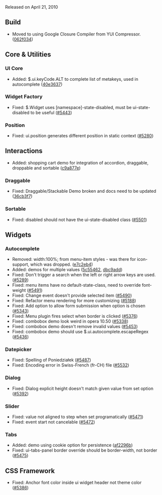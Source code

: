 <script>{
	"title": "jQuery UI 1.8.1 Changelog"
}</script>

Released on April 21, 2010

## Build
* Moved to using Google Closure Compiler from YUI Compressor. ([062f034](https://github.com/jquery/jquery-ui/commit/062f0346e6f3c72f7e61f486eaa6d6b26fed81b8))

## Core &amp; Utilities

### UI Core

* Added: $.ui.keyCode.ALT to complete list of metakeys, used in autocomplete ([40e3637](https://github.com/jquery/jquery-ui/commit/40e36371173ba2304623fac3ab81ee2d63187649))

### Widget Factory

* Fixed: $.Widget uses [namespace]-state-disabled, must be ui-state-disabled to be useful ([#5443](http://bugs.jqueryui.com/ticket/5443))

### Position

* Fixed: ui.position generates different position in static context ([#5280](http://bugs.jqueryui.com/ticket/5280))

## Interactions

* Added: shopping cart demo for integration of accordion, draggable, droppable and sortable ([c9a877e](https://github.com/jquery/jquery-ui/commit/c9a877e81a0138c933c0bc6171e6948949c5c2c9))

### Draggable

* Fixed: Draggable/Stackable Demo broken and docs need to be updated ([36cb3f7](https://github.com/jquery/jquery-ui/commit/36cb3f7da35ed18c726f0345d5156fb136065dd1))

### Sortable

* Fixed: disabled should not have the ui-state-disabled class ([#5501](http://bugs.jqueryui.com/ticket/5501))

## Widgets

### Autocomplete

* Removed: width:100%; from menu-item styles - was there for icon-support, which was dropped. ([e7c2eb4](https://github.com/jquery/jquery-ui/commit/e7c2eb42d08c5ee7b444c3c0274758df46202dfb))
* Added: demos for multiple values ([5c55462](https://github.com/jquery/jquery-ui/commit/5c55462a9024351f3c6084ea2ec862a19cba5b67), [dbc9add](https://github.com/jquery/jquery-ui/commit/dbc9addfae0c9a2aee2d4a1833b2b1d3ba83f8de))
* Fixed: Don't trigger a search when the left or right arrow keys are used. ([#5289](http://bugs.jqueryui.com/ticket/5289))
* Fixed: menu items have no default-state-class, need to override font-weight ([#5491](http://bugs.jqueryui.com/ticket/5491))
* Fixed: Change event doesn't provide selected item ([#5490](http://bugs.jqueryui.com/ticket/5490))
* Fixed: Refactor menu rendering for more customizing ([#5188](http://bugs.jqueryui.com/ticket/5188))
* Fixed: Add option to allow form submission when option is chosen ([#5343](http://bugs.jqueryui.com/ticket/5343))
* Fixed: Menu plugin fires select when border is clicked ([#5376](http://bugs.jqueryui.com/ticket/5376))
* Fixed: combobox demo look weird in opera 10.50 ([#5338](http://bugs.jqueryui.com/ticket/5338))
* Fixed: combobox demo doesn't remove invalid values ([#5453](http://bugs.jqueryui.com/ticket/5453))
* Fixed: combobox demo should use $.ui.autocomplete.escapeRegex ([#5436](http://bugs.jqueryui.com/ticket/5436))

### Datepicker

* Fixed: Spelling of Poniedziałek ([#5487](http://bugs.jqueryui.com/ticket/5487))
* Fixed: Encoding error in Swiss-French (fr-CH) file ([#5532](http://bugs.jqueryui.com/ticket/5532))

### Dialog

* Fixed: Dialog explicit height doesn't match given value from set option ([#5392](http://bugs.jqueryui.com/ticket/5392))

### Slider

* Fixed: value not aligned to step when set programatically ([#5471](http://bugs.jqueryui.com/ticket/5471))
* Fixed: event start not cancelable ([#5472](http://bugs.jqueryui.com/ticket/5472))

### Tabs

* Added: demo using cookie option for persistence ([af2296b](https://github.com/jquery/jquery-ui/commit/af2296b3b0bcdf1a0bd1613fb344915c163fd157))
* Fixed: ui-tabs-panel border override should be border-width, not border ([#5475](http://bugs.jqueryui.com/ticket/5475))

## CSS Framework

* Fixed: Anchor font color inside ui widget header not theme color ([#5386](http://bugs.jqueryui.com/ticket/5386))
